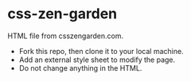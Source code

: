 # css-zen-garden
HTML file from csszengarden.com. 
- Fork this repo, then clone it to your local machine.
- Add an external style sheet to modify the page.
- Do not change anything in the HTML.
